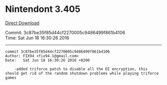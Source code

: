 # Nintendont 3.405
[Direct Download](./Nintendont.zip)

Commit: 3c87be35f85d44cf2270005c9486499f861b4106  
Time: Sat Jun 18 16:30:26 2016   

-----

```
commit 3c87be35f85d44cf2270005c9486499f861b4106
Author: FIX94 <fix94.1@gmail.com>
Date:   Sat Jun 18 16:30:26 2016 +0200

    -added triforce patch to disable all the DI encryption, this should get rid of the random shutdown problems while playing triforce games
```
